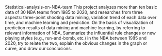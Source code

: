 Statistical-analysis-on-NBA-team
This project analyzes more than ten basic data of 30 NBA teams from 1985 to 2020, and researches from three aspects: three-point shooting data mining, variation trend of each data over time, and machine learning and prediction. On the basis of visualization of prediction results of data mining and machine learning, by referring to relevant information of NBA, Summarize the influential rule changes or new playing styles (e.g., run-and-bomb, etc.) in the NBA between 1985 and 2020, try to relate the two, explain the obvious changes in the graph or curve, and draw our conclusions.
